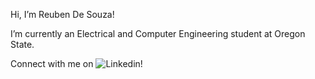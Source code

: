 Hi, I’m Reuben De Souza!

I’m currently an Electrical and Computer Engineering student at Oregon State.

Connect with me on ![Linkedin](https://www.linkedin.com/in/reuben-de-souza-90517823a/)!

<!---
reubensand/reubensand is a ✨ special ✨ repository because its `README.md` (this file) appears on your GitHub profile.
You can click the Preview link to take a look at your changes.
--->
